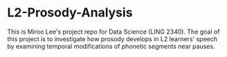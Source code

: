 # L2-Prosody-Analysis
This is Miroo Lee's project repo for Data Science (LING 2340). The goal of this project is to investigate how prosody develops in L2 learners' speech by examining temporal modifications of phonetic segments near pauses.

